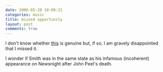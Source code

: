 ```yaml
---
date: 2006-05-20 18:09:21
categories: music
title: missed opportunity
layout: post
comments: true
---
```

I don't know whether
[this](http://blackandwhiteandreadallover.blogspot.com/2005/11/mark-e-smith-1-0-ray-stubbs.html)
is genuine but, if so, I am gravely disappointed that I missed it.

I wonder if Smith was in the same state as his infamous (incoherent)
appearance on Newsnight after John Peel's death.
